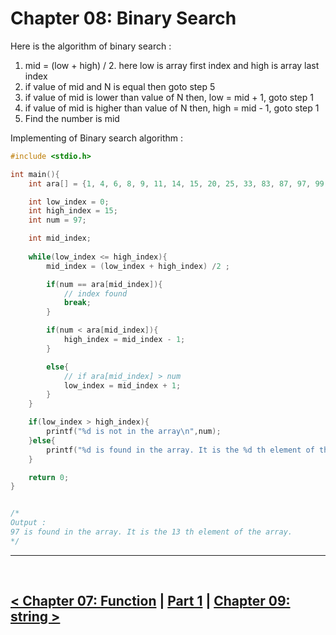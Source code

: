 Chapter 08: Binary Search
==========================

Here is the algorithm of binary search : 
1. mid = (low + high) / 2. here low is array first index and high is array last index
2. if value of mid and N is equal then goto step 5
3. if value of mid is lower than value of N then, low = mid + 1, goto step 1
4. if value of mid is higher than value of N then, high = mid - 1, goto step 1
5. Find the number is mid

Implementing of Binary search algorithm : 
```c
#include <stdio.h>

int main(){
    int ara[] = {1, 4, 6, 8, 9, 11, 14, 15, 20, 25, 33, 83, 87, 97, 99, 100};

    int low_index = 0;
    int high_index = 15;
    int num = 97;

    int mid_index; 
    
    while(low_index <= high_index){
        mid_index = (low_index + high_index) /2 ;

        if(num == ara[mid_index]){
            // index found
            break;
        }

        if(num < ara[mid_index]){
            high_index = mid_index - 1;
        }

        else{
            // if ara[mid_index] > num
            low_index = mid_index + 1;
        }
    }

    if(low_index > high_index){
        printf("%d is not in the array\n",num);
    }else{
        printf("%d is found in the array. It is the %d th element of the array.\n",ara[mid_index],mid_index);
    }

    return 0;
}


/*
Output : 
97 is found in the array. It is the 13 th element of the array.
*/
```

<hr />
<br />

[< Chapter 07: Function](./../chapter_07/chapter_07.md) | [Part 1](./../part_1.md) | [Chapter 09: string >](./../chapter_09/chapter_09.md)
---------------------